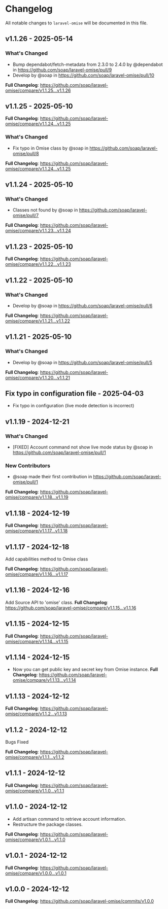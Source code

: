 # Changelog

All notable changes to `laravel-omise` will be documented in this file.

## v1.1.26 - 2025-05-14

### What's Changed

* Bump dependabot/fetch-metadata from 2.3.0 to 2.4.0 by @dependabot in https://github.com/soap/laravel-omise/pull/9
* Develop by @soap in https://github.com/soap/laravel-omise/pull/10

**Full Changelog**: https://github.com/soap/laravel-omise/compare/v1.1.25...v1.1.26

## v1.1.25 - 2025-05-10

**Full Changelog**: https://github.com/soap/laravel-omise/compare/v1.1.24...v1.1.25

### What's Changed

* Fix typo in Omise class by @soap in https://github.com/soap/laravel-omise/pull/8

**Full Changelog**: https://github.com/soap/laravel-omise/compare/v1.1.24...v1.1.25

## v1.1.24 - 2025-05-10

### What's Changed

* Classes not found by @soap in https://github.com/soap/laravel-omise/pull/7

**Full Changelog**: https://github.com/soap/laravel-omise/compare/v1.1.23...v1.1.24

## v1.1.23 - 2025-05-10

**Full Changelog**: https://github.com/soap/laravel-omise/compare/v1.1.22...v1.1.23

## v1.1.22 - 2025-05-10

### What's Changed

* Develop by @soap in https://github.com/soap/laravel-omise/pull/6

**Full Changelog**: https://github.com/soap/laravel-omise/compare/v1.1.21...v1.1.22

## v1.1.21 - 2025-05-10

### What's Changed

* Develop by @soap in https://github.com/soap/laravel-omise/pull/5

**Full Changelog**: https://github.com/soap/laravel-omise/compare/v1.1.20...v1.1.21

## Fix typo in configuration file - 2025-04-03

- Fix typo in configuration (live mode detection is incorrect)

## v1.1.19 - 2024-12-21

### What's Changed

* [FIXED] Account command not show live mode status by @soap in https://github.com/soap/laravel-omise/pull/1

### New Contributors

* @soap made their first contribution in https://github.com/soap/laravel-omise/pull/1

**Full Changelog**: https://github.com/soap/laravel-omise/compare/v1.1.18...v1.1.19

## v1.1.18 - 2024-12-19

**Full Changelog**: https://github.com/soap/laravel-omise/compare/v1.1.17...v1.1.18

## v1.1.17 - 2024-12-18

Add capabilities method to Omise class

**Full Changelog**: https://github.com/soap/laravel-omise/compare/v1.1.16...v1.1.17

## v1.1.16 - 2024-12-16

Add Source API to 'omise' class.
**Full Changelog**: https://github.com/soap/laravel-omise/compare/v1.1.15...v1.1.16

## v1.1.15 - 2024-12-15

**Full Changelog**: https://github.com/soap/laravel-omise/compare/v1.1.14...v1.1.15

## v1.1.14 - 2024-12-15

- Now you can get public key and secret key from Omise instance.
  **Full Changelog**: https://github.com/soap/laravel-omise/compare/v1.1.13...v1.1.14

## v1.1.13 - 2024-12-12

**Full Changelog**: https://github.com/soap/laravel-omise/compare/v1.1.2...v1.1.13

## v1.1.2 - 2024-12-12

Bugs Fixed

**Full Changelog**: https://github.com/soap/laravel-omise/compare/v1.1.1...v1.1.2

## v1.1.1 - 2024-12-12

**Full Changelog**: https://github.com/soap/laravel-omise/compare/v1.1.0...v1.1.1

## v1.1.0 - 2024-12-12

- Add artisan command to retrieve account information.
- Restructure the package classes.

**Full Changelog**: https://github.com/soap/laravel-omise/compare/v1.0.1...v1.1.0

## v1.0.1 - 2024-12-12

**Full Changelog**: https://github.com/soap/laravel-omise/compare/v1.0.0...v1.0.1

## v1.0.0 - 2024-12-12

**Full Changelog**: https://github.com/soap/laravel-omise/commits/v1.0.0
